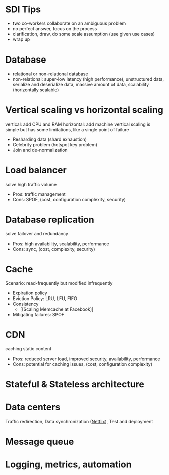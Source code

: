 # SDI Tips
- two co-workers collaborate on an ambiguous problem
- no perfect answer, focus on the process
- clarification, draw, do some scale assumption (use given use cases)
- wrap up

# Database
- relational or non-relational database
- non-relational: super-low latency (high performance), unstructured data, serialize and deserialize data, massive amount of data, scalability (horizontally scalable)

# Vertical scaling vs horizontal scaling
vertical: add CPU and RAM
horizontal: add machine
vertical scaling is simple but has some limitations, like a single point of failure
- Resharding data (shard exhaustion)
- Celebrity problem (hotspot key problem)
- Join and de-normalization

# Load balancer
solve high traffic volume
- Pros: traffic management
- Cons: SPOF, (cost, configuration complexity, security)

# Database replication
solve failover and redundancy
- Pros: high availability, scalability, performance
- Cons: sync, (cost, complexity, security)

# Cache
Scenario: read-frequently but modified infrequently
- Expiration policy
- Eviction Policy: LRU, LFU, FIFO
- Consistency
	- [[Scaling Memcache at Facebook]]
- Mitigating failures: SPOF

# CDN
caching static content
- Pros: reduced server load, improved security, availability, performance
- Cons: potential for caching issues, (cost, configuration complexity)

# Stateful & Stateless architecture

# Data centers
Traffic redirection, Data synchronization ([Netflix](https://netflixtechblog.com/active-active-for-multi-regional-resiliency-c47719f6685b)), Test and deployment

# Message queue

# Logging, metrics, automation

